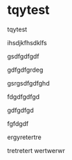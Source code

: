# tqytest
tqytest


ihsdjkfhsdklfs


gsdfgdfgdf


gdfgdfgrdeg

gsrgsdfgdfghd

fdgdfgdfgd

gdfgdfgd


fgfdgdf



ergyretertre

tretretert
wertwerwr

